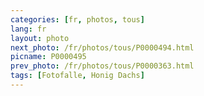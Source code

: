 ```yaml
---
categories: [fr, photos, tous]
lang: fr
layout: photo
next_photo: /fr/photos/tous/P0000494.html
picname: P0000495
prev_photo: /fr/photos/tous/P0000363.html
tags: [Fotofalle, Honig Dachs]
---
```

